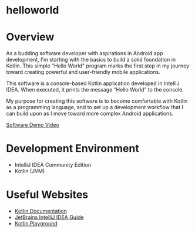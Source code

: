 # helloworld

# Overview

As a budding software developer with aspirations in Android app development, I'm starting with the basics to build a solid foundation in Kotlin. This simple "Hello World" program marks the first step in my journey toward creating powerful and user-friendly mobile applications.

This software is a console-based Kotlin application developed in IntelliJ IDEA. When executed, it prints the message “Hello World” to the console. 

My purpose for creating this software is to become comfortable with Kotlin as a programming language, and to set up a development workflow that I can build upon as I move toward more complex Android applications.

[Software Demo Video](http://youtube.link.goes.here)

# Development Environment

* IntelliJ IDEA Community Edition
* Kotlin (JVM)

# Useful Websites

* [Kotlin Documentation](https://kotlinlang.org/docs/home.html)
* [JetBrains IntelliJ IDEA Guide](https://www.jetbrains.com/idea/guide/)
* [Kotlin Playground](https://play.kotlinlang.org/)
